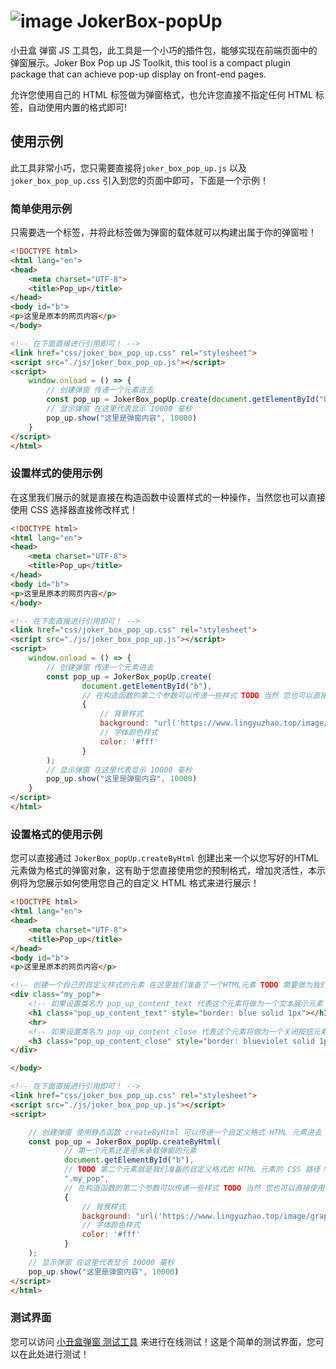 # ![image](https://github.com/BeardedManZhao/JokerBox-popUp/assets/113756063/3d7a44a8-4bfd-489e-b9d0-c1acdb1ac0cf) JokerBox-popUp

小丑盒 弹窗 JS 工具包，此工具是一个小巧的插件包，能够实现在前端页面中的弹窗展示。Joker Box Pop up JS Toolkit, this tool is
a compact plugin package that can achieve pop-up display on front-end pages.

允许您使用自己的 HTML 标签做为弹窗格式，也允许您直接不指定任何 HTML 标签，自动使用内置的格式即可!

## 使用示例

此工具非常小巧，您只需要直接将`joker_box_pop_up.js` 以及 `joker_box_pop_up.css` 引入到您的页面中即可，下面是一个示例！

### 简单使用示例

只需要选一个标签，并将此标签做为弹窗的载体就可以构建出属于你的弹窗啦！

```html
<!DOCTYPE html>
<html lang="en">
<head>
    <meta charset="UTF-8">
    <title>Pop_up</title>
</head>
<body id="b">
<p>这里是原本的网页内容</p>
</body>

<!-- 在下面直接进行引用即可！ -->
<link href="css/joker_box_pop_up.css" rel="stylesheet">
<script src="./js/joker_box_pop_up.js"></script>
<script>
    window.onload = () => {
        // 创建弹窗 传递一个元素进去
        const pop_up = JokerBox_popUp.create(document.getElementById("b"));
        // 显示弹窗 在这里代表显示 10000 毫秒
        pop_up.show("这里是弹窗内容", 10000)
    }
</script>
</html>
```

### 设置样式的使用示例

在这里我们展示的就是直接在构造函数中设置样式的一种操作，当然您也可以直接使用 CSS 选择器直接修改样式！

```html
<!DOCTYPE html>
<html lang="en">
<head>
    <meta charset="UTF-8">
    <title>Pop_up</title>
</head>
<body id="b">
<p>这里是原本的网页内容</p>
</body>

<!-- 在下面直接进行引用即可！ -->
<link href="css/joker_box_pop_up.css" rel="stylesheet">
<script src="./js/joker_box_pop_up.js"></script>
<script>
    window.onload = () => {
        // 创建弹窗 传递一个元素进去
        const pop_up = JokerBox_popUp.create(
                document.getElementById("b"),
                // 在构造函数的第二个参数可以传递一些样式 TODO 当然 您也可以直接使用 CSS 选择器直接修改样式
                {
                    // 背景样式
                    background: "url('https://www.lingyuzhao.top/image/graphic-loading1.jpg')",
                    // 字体颜色样式
                    color: '#fff'
                }
        );
        // 显示弹窗 在这里代表显示 10000 毫秒
        pop_up.show("这里是弹窗内容", 10000)
    }
</script>
</html>
```

### 设置格式的使用示例

您可以直接通过 `JokerBox_popUp.createByHtml` 创建出来一个以您写好的HTML元素做为格式的弹窗对象，这有助于您直接使用您的预制格式，增加灵活性，本示例将为您展示如何使用您自己的自定义
HTML 格式来进行展示！

```html
<!DOCTYPE html>
<html lang="en">
<head>
    <meta charset="UTF-8">
    <title>Pop_up</title>
</head>
<body id="b">
<p>这里是原本的网页内容</p>

<!-- 创建一个自己的自定义样式的元素 在这里我们准备了一个HTML元素 TODO 需要做为我们的预制格式 -->
<div class="my_pop">
    <!-- 如果设置类名为 pop_up_content_text 代表这个元素将做为一个文本展示元素 -->
    <h1 class="pop_up_content_text" style="border: blue solid 1px"></h1>
    <hr>
    <!-- 如果设置类名为 pop_up_content_close 代表这个元素将做为一个关闭按钮元素 -->
    <h3 class="pop_up_content_close" style="border: blueviolet solid 1px"></h3>
</div>

</body>

<!-- 在下面直接进行引用即可！ -->
<link href="css/joker_box_pop_up.css" rel="stylesheet">
<script src="./js/joker_box_pop_up.js"></script>
<script>

    // 创建弹窗 使用静态函数 createByHtml 可以传递一个自定义格式 HTML 元素进去
    const pop_up = JokerBox_popUp.createByHtml(
            // 第一个元素还是用来承载弹窗的元素
            document.getElementById("b"),
            // TODO 第二个元素就是我们准备的自定义格式的 HTML 元素的 CSS 路径！
            ".my_pop",
            // 在构造函数的第二个参数可以传递一些样式 TODO 当然 您也可以直接使用 CSS 选择器直接修改样式
            {
                // 背景样式
                background: "url('https://www.lingyuzhao.top/image/graphic-loading1.jpg')",
                // 字体颜色样式
                color: '#fff'
            }
    );
    // 显示弹窗 在这里代表显示 10000 毫秒
    pop_up.show("这里是弹窗内容", 10000)
</script>
</html>
```

### 测试界面

您可以访问 [小丑盒弹窗 测试工具](https://www.lingyuzhao.top/js/lib/joker_box_pop_up/Test.html)
来进行在线测试！这是个简单的测试界面，您可以在此处进行测试！